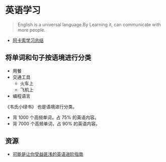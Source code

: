 # 英语学习
> English is a universal language.By Learning it, can communicate with more people.

* [阿卡索学习总结](acadsoc)

## 将单词和句子按语境进行分类
* 用餐
* 交通工具
  * 火车上
  * 飞机上
* 编程语言

《韦氏小绿书》 也是语境进行分类。

* 背 1000 个高频单词，占 75% 的英语内容。
* 背 7000 个高频单词，占 90% 的英语内容。

## 资源
* [可能是让你受益匪浅的英语进阶指南](https://github.com/byoungd/English-level-up-tips-for-Chinese)
